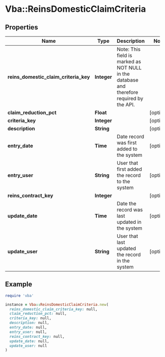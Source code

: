 # Vba::ReinsDomesticClaimCriteria

## Properties

| Name | Type | Description | Notes |
| ---- | ---- | ----------- | ----- |
| **reins_domestic_claim_criteria_key** | **Integer** | Note: This field is marked as NOT NULL in the database and therefore required by the API. |  |
| **claim_reduction_pct** | **Float** |  | [optional] |
| **criteria_key** | **Integer** |  | [optional] |
| **description** | **String** |  | [optional] |
| **entry_date** | **Time** | Date record was first added to the system | [optional] |
| **entry_user** | **String** | User that first added the record to the system | [optional] |
| **reins_contract_key** | **Integer** |  | [optional] |
| **update_date** | **Time** | Date the record was last updated in the system | [optional] |
| **update_user** | **String** | User that last updated the record in the system | [optional] |

## Example

```ruby
require 'vba'

instance = Vba::ReinsDomesticClaimCriteria.new(
  reins_domestic_claim_criteria_key: null,
  claim_reduction_pct: null,
  criteria_key: null,
  description: null,
  entry_date: null,
  entry_user: null,
  reins_contract_key: null,
  update_date: null,
  update_user: null
)
```

